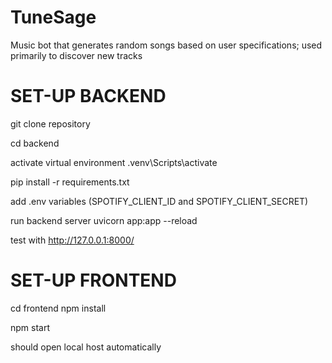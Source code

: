 # TuneSage

Music bot that generates random songs based on user specifications; used primarily to discover new tracks

# SET-UP BACKEND

git clone repository

cd backend

activate virtual environment
.venv\Scripts\activate

pip install -r requirements.txt

add .env variables (SPOTIFY_CLIENT_ID and SPOTIFY_CLIENT_SECRET)

run backend server
uvicorn app:app --reload

test with http://127.0.0.1:8000/

# SET-UP FRONTEND

cd frontend
npm install

npm start

should open local host automatically
